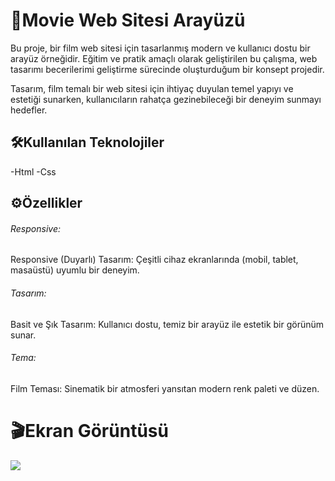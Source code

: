 <h1>🚀Movie Web Sitesi Arayüzü</h1>

Bu proje, bir film web sitesi için tasarlanmış modern ve kullanıcı dostu bir arayüz örneğidir. Eğitim ve pratik amaçlı olarak geliştirilen bu çalışma, web tasarımı becerilerimi geliştirme sürecinde oluşturduğum bir konsept projedir.

Tasarım, film temalı bir web sitesi için ihtiyaç duyulan temel yapıyı ve estetiği sunarken, kullanıcıların rahatça gezinebileceği bir deneyim sunmayı hedefler.

<h2>🛠️Kullanılan Teknolojiler</h2>

-Html
-Css

<h2>⚙️Özellikler</h2>

<h6>Responsive:</h6>

Responsive (Duyarlı) Tasarım: Çeşitli cihaz ekranlarında (mobil, tablet, masaüstü) uyumlu bir deneyim.

<h6>Tasarım:</h6>

Basit ve Şık Tasarım: Kullanıcı dostu, temiz bir arayüz ile estetik bir görünüm sunar.

<h6>Tema:</h6>

Film Teması: Sinematik bir atmosferi yansıtan modern renk paleti ve düzen.

<h1>🎬Ekran Görüntüsü</h1>

![](./img/project.gif)
